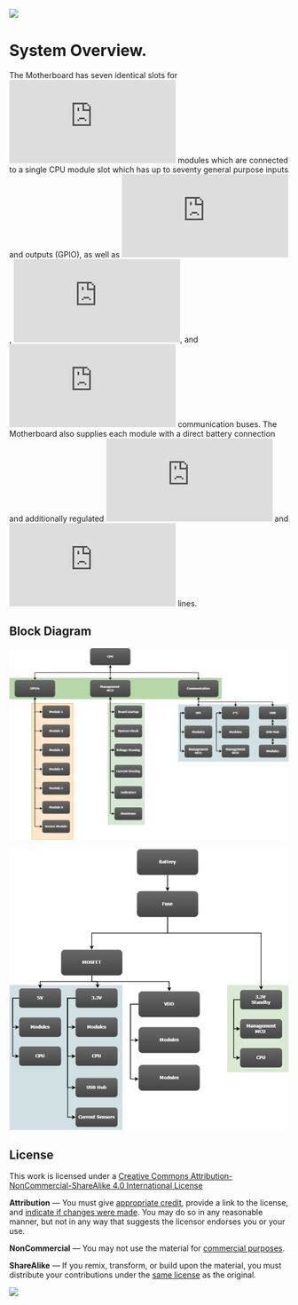 
![](./images/MB.png)

# System Overview.

The Motherboard has seven identical slots for ![](https://latex.codecogs.com/gif.latex?35mm%20%5Ctimes%2040mm) modules which
are connected to a single CPU module slot which has up to seventy general purpose
inputs and outputs (GPIO), as well as ![](https://latex.codecogs.com/gif.latex?SPI), ![](https://latex.codecogs.com/gif.latex?I%5E%7B2%7DC), and ![](https://latex.codecogs.com/gif.latex?USB) communication buses.
The Motherboard also supplies each module with a direct battery connection
and additionally regulated ![](https://latex.codecogs.com/gif.latex?5V) and ![](https://latex.codecogs.com/gif.latex?3.3V) lines.

## Block Diagram

![](./images/Connection-Diagram.png)

![](./images/Supply-Diagram.png)

## License

This work is licensed under a [Creative Commons Attribution-NonCommercial-ShareAlike 4.0 International License](https://creativecommons.org/licenses/by-nc-sa/4.0/legalcode)

**Attribution** — You must give [appropriate credit](/license/credit.md), provide a link to the license, and
[indicate if changes were made](https://wiki.creativecommons.org/License_Versions#Modifications_and_adaptations_must_be_marked_as_such).
You may do so in any reasonable manner, but not in any way that suggests the licensor endorses you or your use.

**NonCommercial** — You may not use the material for [commercial purposes]().

**ShareAlike** — If you remix, transform, or build upon the material, you must distribute your contributions under the [same license](https://creativecommons.org/licenses/by-nc-sa/4.0/legalcode) as the original.

![](https://i.creativecommons.org/l/by-nc-sa/4.0/88x31.png)
